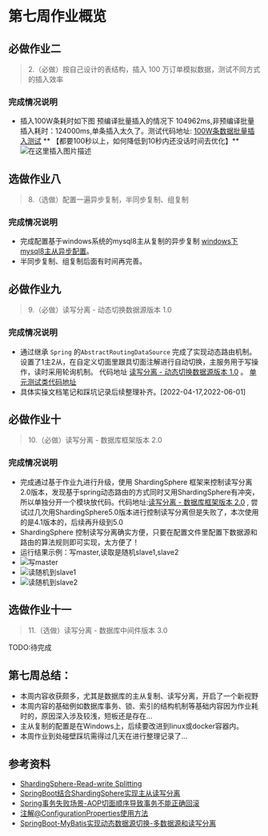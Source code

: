 # 第七周作业概览

## 必做作业二

> 2.（必做）按自己设计的表结构，插入 100 万订单模拟数据，测试不同方式的插入效率
>

### 完成情况说明

- 插入100W条耗时如下图 预编译批量插入的情况下
  104962ms,非预编译批量插入耗时：124000ms,单条插入太久了。测试代码地址: [100W条数据批量插入测试](https://github.com/lvzbOne/mygeekbangwork/blob/master/src/test/java/week5/question_10/jdbc04_test/DataSourceInsertTest.java) **
  【都要100秒以上，如何降低到10秒内还没话时间去优化】**
  ![在这里插入图片描述](https://img-blog.csdnimg.cn/7580d197a39747b883d74ae3253921fc.png?x-oss-process=image/watermark,type_d3F5LXplbmhlaQ,shadow_50,text_Q1NETiBATHZRaUZlbg==,size_20,color_FFFFFF,t_70,g_se,x_16)

## 选做作业八

> 8.（选做）配置一遍异步复制，半同步复制、组复制
>

### 完成情况说明

- 完成配置基于windows系统的mysql8主从复制的异步复制 [windows下mysql8主从异步配置](./windows下mysql8主从异步配置.md)。
- 半同步复制、组复制后面有时间再完善。

## 必做作业九

> 9.（必做）读写分离 - 动态切换数据源版本 1.0
>

### 完成情况说明

- 通过继承 `Spring` 的`AbstractRoutingDataSource` 完成了实现动态路由机制。设置了1主2从，在自定义切面里跟具切面注解进行自动切换，主服务用于写操作，读时采用轮询机制。
  代码地址 [读写分离 - 动态切换数据源版本 1.0](https://github.com/lvzbOne/mygeekbangwork/blob/master/homework/dynamic_data_source/src/test/java/com/example/dynamic_data_source/service/impl/OrderServiceImplTest.java)
  。   [单元测试类代码地址](https://github.com/lvzbOne/mygeekbangwork/blob/master/homework/dynamic_data_source/src/test/java/com/example/dynamic_data_source/service/impl/OrderServiceImplTest.java)
- 具体实操文档笔记和踩坑记录后续整理补齐。[2022-04-17,2022-06-01]

## 必做作业十

> 10.（必做）读写分离 - 数据库框架版本 2.0
>

### 完成情况说明

- 完成通过基于作业九进行升级，使用 ShardingSphere
  框架来控制读写分离2.0版本，发现基于spring动态路由的方式同时又用ShardingSphere有冲突，所以单独分开一个模块放代码。代码地址:[读写分离 - 数据库框架版本 2.0](https://github.com/lvzbOne/mygeekbangwork/blob/master/homework/shardingsphere_work/src/test/java/com/example/shardingsphere_work/service/impl/OrderShardingServiceImplTest.java)
  , 尝试过几次用ShardingSphere5.0版本进行控制读写分离但是失败了，本次使用的是4.1版本的，后续再升级到5.0
- ShardingSphere 控制读写分离确实方便，只要在配置文件里配置下数据源和路由的算法规则即可实现，太方便了！
- 运行结果示例：写master,读取是随机slave1,slave2
- ![写master](https://img-blog.csdnimg.cn/b1ead446ea0841ffa8177a60d415a6c4.png?x-oss-process=image/watermark,type_d3F5LXplbmhlaQ,shadow_50,text_Q1NETiBATHZRaUZlbg==,size_20,color_FFFFFF,t_70,g_se,x_16)
- ![读随机到slave1](https://img-blog.csdnimg.cn/9e01ef809c7a42b1b5cb9003124110ca.png?x-oss-process=image/watermark,type_d3F5LXplbmhlaQ,shadow_50,text_Q1NETiBATHZRaUZlbg==,size_20,color_FFFFFF,t_70,g_se,x_16)
- ![读随机到slave2](https://img-blog.csdnimg.cn/0c6967e974204d5e8758668fd25d4211.png?x-oss-process=image/watermark,type_d3F5LXplbmhlaQ,shadow_50,text_Q1NETiBATHZRaUZlbg==,size_20,color_FFFFFF,t_70,g_se,x_16)

## 选做作业十一

> 11.（选做）读写分离 - 数据库中间件版本 3.0
>
TODO:待完成

## 第七周总结：

- 本周内容收获颇多，尤其是数据库的主从复制、读写分离，开启了一个新视野
- 本周内容的基础例如数据库事务、锁、索引的结构机制等基础内容因为作业耗时的，原因深入涉及较浅，短板还是存在...
- 主从复制的配置是在Windows上，后续要改进到linux或docker容器内。
- 本周作业到处碰壁踩坑需得过几天在进行整理记录了...


## 参考资料
- [ ShardingSphere-Read-write Splitting](https://shardingsphere.apache.org/document/4.1.1/cn/manual/sharding-jdbc/usage/read-write-splitting/#%E4%BD%BF%E7%94%A8spring)
- [SpringBoot结合ShardingSphere实现主从读写分离](https://www.cnblogs.com/starcrm/p/12933627.html#:~:text=SpringBoot%E7%BB%93%E5%90%88ShardingSphere%E5%AE%9E%E7%8E%B0%E4%B8%BB%E4%BB%8E%E8%AF%BB%E5%86%99%E5%88%86%E7%A6%BB,ShardingSphere%E6%98%AF%E4%B8%80%E5%A5%97%E5%BC%80%E6%BA%90%E7%9A%84%E5%88%86%E5%B8%83%E5%BC%8F%E6%95%B0%E6%8D%AE%E5%BA%93%E4%B8%AD%E9%97%B4%E4%BB%B6%E8%A7%A3%E5%86%B3%E6%96%B9%E6%A1%88%E7%BB%84%E6%88%90%E7%9A%84%E7%94%9F%E6%80%81%E5%9C%88%EF%BC%8C%E5%AE%83%E7%94%B1ShardingSphere-JDBC%E3%80%81ShardingSphere-Proxy%E5%92%8CShardingSphere-Sidecar%EF%BC%88%E8%AE%A1%E5%88%92%E4%B8%AD%EF%BC%89%E8%BF%993%E6%AC%BE%E7%9B%B8%E4%BA%92%E7%8B%AC%E7%AB%8B%E7%9A%84%E4%BA%A7%E5%93%81%E7%BB%84%E6%88%90%E3%80%82)
- [Spring事务失败场景-AOP切面顺序导致事务不能正确回滚](https://www.programminghunter.com/article/65982417362/)
- [注解@ConfigurationProperties使用方法](https://www.cnblogs.com/tian874540961/p/12146467.html)
- [SpringBoot-MyBatis实现动态数据源切换-多数据源和读写分离](https://hellowoodes.blog.csdn.net/article/details/78861442?spm=1001.2101.3001.6650.2&utm_medium=distribute.pc_relevant.none-task-blog-2~default~CTRLIST~Rate-2.pc_relevant_paycolumn_v3&depth_1-utm_source=distribute.pc_relevant.none-task-blog-2~default~CTRLIST~Rate-2.pc_relevant_paycolumn_v3&utm_relevant_index=5)
